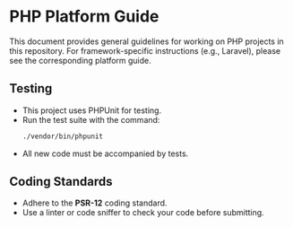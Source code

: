 # PHP Platform Guide

This document provides general guidelines for working on PHP projects in this repository. For framework-specific instructions (e.g., Laravel), please see the corresponding platform guide.

## Testing

- This project uses PHPUnit for testing.
- Run the test suite with the command:
  ```bash
  ./vendor/bin/phpunit
  ```
- All new code must be accompanied by tests.

## Coding Standards

- Adhere to the **PSR-12** coding standard.
- Use a linter or code sniffer to check your code before submitting.
